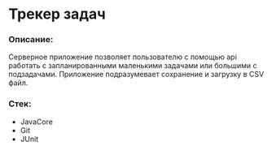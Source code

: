 <h1>Трекер задач</h1>
<h3>Описание:</h3>
Серверное приложение позволяет пользователю с помощью api работать 
с запланированными маленькими задачами или большими с подзадачами.
Приложение подразумевает сохранение и загрузку в CSV файл.
<h3>Стек:</h3>
<ul>
    <li>JavaCore</li>
    <li>Git</li>
    <li>JUnit</li>
</ul>
